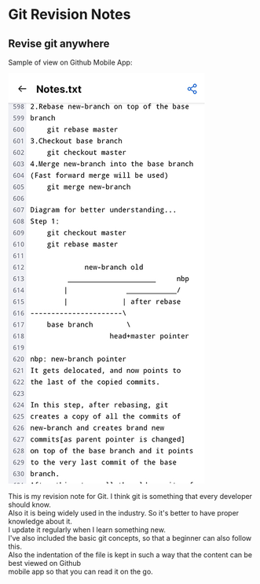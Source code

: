 # Git Revision Notes
## Revise git anywhere

Sample of view on Github Mobile App:

![screenshot](./assets/screenshot.jpg)

This is my revision note for Git. I think git is something that every developer should know.\
Also it is being widely used in the industry. So it's better to have proper knowledge about it.\
I update it regularly when I learn something new.\
I've also included the basic git concepts, so that a beginner can also follow this.\
Also the indentation of the file is kept in such a way that the content can be best viewed on Github\
mobile app so that you can read it on the go.